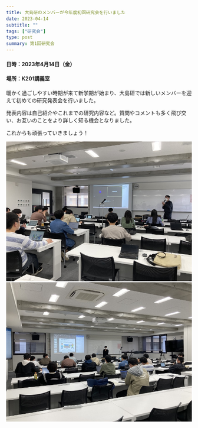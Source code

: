 ```yaml
---
title: 大島研のメンバーが今年度初回研究会を行いました
date: 2023-04-14
subtitle: ""
tags: ["研究会"]
type: post
summary: 第1回研究会
---
```



#### 日時：2023年4月14日（金）
#### 場所：K201講義室


暖かく過ごしやすい時期が来て新学期が始まり、大島研では新しいメンバーを迎えて初めての研究発表会を行いました。

発表内容は自己紹介やこれまでの研究内容など。質問やコメントも多く飛び交い、お互いのことをより詳しく知る機会となりました。

これからも頑張っていきましょう！

![](picture1.jpg)
![](picture2.jpg)

